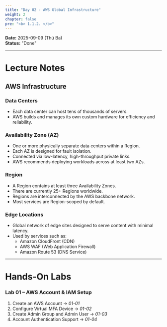 ```yaml
---
title: "Day 02 - AWS Global Infrastructure"
weight: 2
chapter: false
pre: "<b> 1.1.2. </b>"
---
```


**Date:** 2025-09-09 (Thứ Ba)  
**Status:** "Done"  

---

# **Lecture Notes**

## AWS Infrastructure

### Data Centers

- Each data center can host tens of thousands of servers.  
- AWS builds and manages its own custom hardware for efficiency and reliability.

### Availability Zone (AZ)

- One or more physically separate data centers within a Region.  
- Each AZ is designed for fault isolation.  
- Connected via low-latency, high-throughput private links.  
- AWS recommends deploying workloads across at least two AZs.

### Region

- A Region contains at least three Availability Zones.  
- There are currently 25+ Regions worldwide.  
- Regions are interconnected by the AWS backbone network.  
- Most services are Region-scoped by default.

### Edge Locations

- Global network of edge sites designed to serve content with minimal latency.  
- Used by services such as:  
  - Amazon CloudFront (CDN)  
  - AWS WAF (Web Application Firewall)  
  - Amazon Route 53 (DNS Service)

---

# **Hands-On Labs**

### Lab 01 – AWS Account & IAM Setup

1. Create an AWS Account → *01-01*  
2. Configure Virtual MFA Device → *01-02*  
3. Create Admin Group and Admin User → *01-03*  
4. Account Authentication Support → *01-04*
